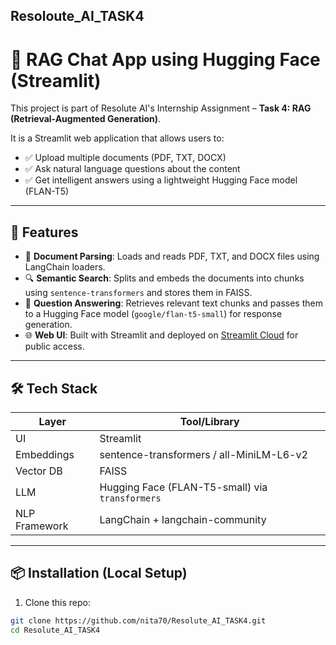 ## Resoloute_AI_TASK4
# 📄 RAG Chat App using Hugging Face (Streamlit)

This project is part of Resolute AI's Internship Assignment – **Task 4: RAG (Retrieval-Augmented Generation)**.

It is a Streamlit web application that allows users to:

- ✅ Upload multiple documents (PDF, TXT, DOCX)
- ✅ Ask natural language questions about the content
- ✅ Get intelligent answers using a lightweight Hugging Face model (FLAN-T5)

---

## 🚀 Features

- 🧠 **Document Parsing**: Loads and reads PDF, TXT, and DOCX files using LangChain loaders.
- 🔍 **Semantic Search**: Splits and embeds the documents into chunks using `sentence-transformers` and stores them in FAISS.
- 💬 **Question Answering**: Retrieves relevant text chunks and passes them to a Hugging Face model (`google/flan-t5-small`) for response generation.
- 🌐 **Web UI**: Built with Streamlit and deployed on [Streamlit Cloud](https://streamlit.io/cloud) for public access.

---

## 🛠️ Tech Stack

| Layer             | Tool/Library                                      |
|------------------|----------------------------------------------------|
| UI               | Streamlit                                          |
| Embeddings       | sentence-transformers / all-MiniLM-L6-v2           |
| Vector DB        | FAISS                                              |
| LLM              | Hugging Face (FLAN-T5-small) via `transformers`    |
| NLP Framework    | LangChain + langchain-community                    |

---

## 📦 Installation (Local Setup)

1. Clone this repo:
```bash
git clone https://github.com/nita70/Resolute_AI_TASK4.git
cd Resolute_AI_TASK4
